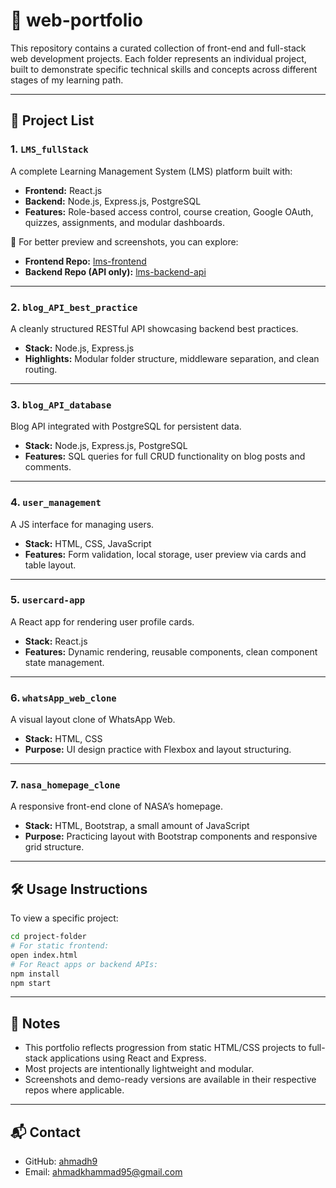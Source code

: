 # 💼 web-portfolio

This repository contains a curated collection of front-end and full-stack web development projects. Each folder represents an individual project, built to demonstrate specific technical skills and concepts across different stages of my learning path.

---

## 📂 Project List

### 1. `LMS_fullStack`
A complete Learning Management System (LMS) platform built with:
- **Frontend:** React.js
- **Backend:** Node.js, Express.js, PostgreSQL
- **Features:** Role-based access control, course creation, Google OAuth, quizzes, assignments, and modular dashboards.

🔗 For better preview and screenshots, you can explore:
- **Frontend Repo:** [lms-frontend](https://github.com/ahmadh9/lms-frontend)
- **Backend Repo (API only):** [lms-backend-api](https://github.com/ahmadh9/lms-backend-api)

---

### 2. `blog_API_best_practice`
A cleanly structured RESTful API showcasing backend best practices.
- **Stack:** Node.js, Express.js
- **Highlights:** Modular folder structure, middleware separation, and clean routing.

---

### 3. `blog_API_database`
Blog API integrated with PostgreSQL for persistent data.
- **Stack:** Node.js, Express.js, PostgreSQL
- **Features:** SQL queries for full CRUD functionality on blog posts and comments.

---

### 4. `user_management`
A  JS interface for managing users.
- **Stack:** HTML, CSS, JavaScript
- **Features:** Form validation, local storage, user preview via cards and table layout.

---

### 5. `usercard-app`
A React app for rendering user profile cards.
- **Stack:** React.js
- **Features:** Dynamic rendering, reusable components, clean component state management.

---

### 6. `whatsApp_web_clone`
A visual layout clone of WhatsApp Web.
- **Stack:** HTML, CSS 
- **Purpose:** UI design practice with Flexbox and layout structuring.

---

### 7. `nasa_homepage_clone`
A responsive front-end clone of NASA’s homepage.
- **Stack:** HTML, Bootstrap, a small amount of JavaScript
- **Purpose:** Practicing layout with Bootstrap components and responsive grid structure.

---

## 🛠 Usage Instructions

To view a specific project:

```bash
cd project-folder
# For static frontend:
open index.html
# For React apps or backend APIs:
npm install
npm start
```

---

## 📝 Notes

- This portfolio reflects progression from static HTML/CSS projects to full-stack applications using React and Express.
- Most projects are intentionally lightweight and modular.
- Screenshots and demo-ready versions are available in their respective repos where applicable.

---

## 📬 Contact

- GitHub: [ahmadh9](https://github.com/ahmadh9)
- Email: ahmadkhammad95@gmail.com
